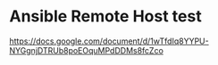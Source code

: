 # Ansible Remote Host test

https://docs.google.com/document/d/1wTfdIq8YYPU-NYGgnjDTRUb8poEOquMPdDDMs8fcZco

